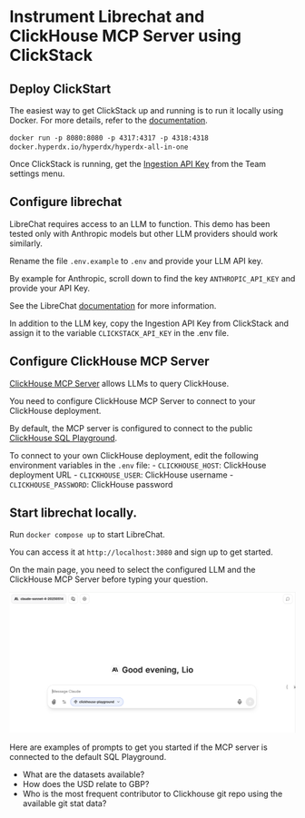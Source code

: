 # Instrument Librechat and ClickHouse MCP Server using ClickStack

## Deploy ClickStart

The easiest way to get ClickStack up and running is to run it locally using Docker. For more details, refer to the [documentation](https://clickhouse.com/docs/use-cases/observability/clickstack/getting-started#deploy-stack-with-docker).

```
docker run -p 8080:8080 -p 4317:4317 -p 4318:4318 docker.hyperdx.io/hyperdx/hyperdx-all-in-one
```

Once ClickStack is running, get the [Ingestion API Key](https://clickhouse.com/docs/use-cases/observability/clickstack/getting-started/sample-data#copy-ingestion-api-key) from the Team settings menu.

## Configure librechat

LibreChat requires access to an LLM to function. This demo has been tested only with Anthropic models but other LLM providers should work similarly.

Rename the file `.env.example` to `.env` and provide your LLM API key. 

By example for Anthropic, scroll down to find the key `ANTHROPIC_API_KEY` and provide your API Key.

See the LibreChat [documentation](https://www.librechat.ai/docs/configuration/dotenv#anthropic) for more information.

In addition to the LLM key, copy the Ingestion API Key from ClickStack and assign it to the variable `CLICKSTACK_API_KEY` in the .env file.

## Configure ClickHouse MCP Server

[ClickHouse MCP Server](https://github.com/ClickHouse/mcp-clickhouse) allows LLMs to query ClickHouse.

You need to configure ClickHouse MCP Server to connect to your ClickHouse deployment.

By default, the MCP server is configured to connect to the public [ClickHouse SQL Playground](https://sql.clickhouse.com/).

To connect to your own ClickHouse deployment, edit the following environment variables in the `.env` file:
    - `CLICKHOUSE_HOST`: ClickHouse deployment URL
	- `CLICKHOUSE_USER`: ClickHouse username
	- `CLICKHOUSE_PASSWORD`: ClickHouse password

## Start librechat locally. 

Run `docker compose up` to start LibreChat.

You can access it at `http://localhost:3080` and sign up to get started.

On the main page, you need to select the configured LLM and the ClickHouse MCP Server before typing your question. 

![](./img/librechat.png)

Here are examples of prompts to get you started if the MCP server is connected to the default SQL Playground. 
- What are the datasets available? 
- How does the USD relate to GBP? 
- Who is the most frequent contributor to Clickhouse git repo using the available git stat data?



